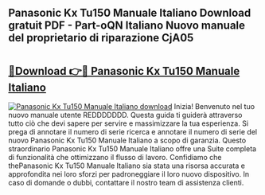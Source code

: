 ## Panasonic Kx Tu150 Manuale Italiano Download gratuit PDF - Part-oQN Italiano Nuovo manuale del proprietario di riparazione CjA05

# <h2><a href="http://dfd3lmk.blite.top/?on=Panasonic+Kx+Tu150+Manuale+Italiano">🔗Download 👉🔴 Panasonic Kx Tu150 Manuale Italiano</a></h2>

[![Panasonic Kx Tu150 Manuale Italiano download](https://i.imgur.com/lujVjoI.png)](http://dfd3lmk.blite.top/?on=Panasonic+Kx+Tu150+Manuale+Italiano)
Inizia! Benvenuto nel tuo nuovo manuale utente REDDDDDDD. Questa guida ti guiderà attraverso tutto ciò che devi sapere per servire e massimizzare la tua esperienza. Si prega di annotare il numero di serie ricerca e annotare il numero di serie del nuovo Panasonic Kx Tu150 Manuale Italiano a scopo di garanzia. Questo straordinario Panasonic Kx Tu150 Manuale Italiano offre una Suite completa di funzionalità che ottimizzano il flusso di lavoro. Confidiamo che thePanasonic Kx Tu150 Manuale Italiano sia stata una risorsa accurata e approfondita nei loro sforzi per padroneggiare il loro nuovo dispositivo. In caso di domande o dubbi, contattare il nostro team di assistenza clienti.
